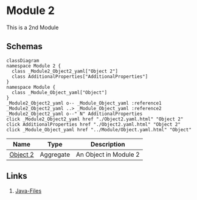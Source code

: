 # Module 2


This is a 2nd Module

## Schemas
```mermaid
classDiagram
namespace Module 2 {
  class _Module2_Object2_yaml["Object 2"]
  class AdditionalProperties["AdditionalProperties"]
}
namespace Module {
  class _Module_Object_yaml["Object"]
}
_Module2_Object2_yaml o-- _Module_Object_yaml :reference1
_Module2_Object2_yaml ..> _Module_Object_yaml :reference2
_Module2_Object2_yaml o--" N" AdditionalProperties 
click _Module2_Object2_yaml href "./Object2.yaml.html" "Object 2"
click AdditionalProperties href "./Object2.yaml.html" "Object 2"
click _Module_Object_yaml href "../Module/Object.yaml.html" "Object"
```
| Name | Type | Description |
|------|-----|-------------|
| [Object 2](./Object2.yaml.md) | Aggregate | An Object in Module 2 |


## Links
1. [Java-Files](./java)
